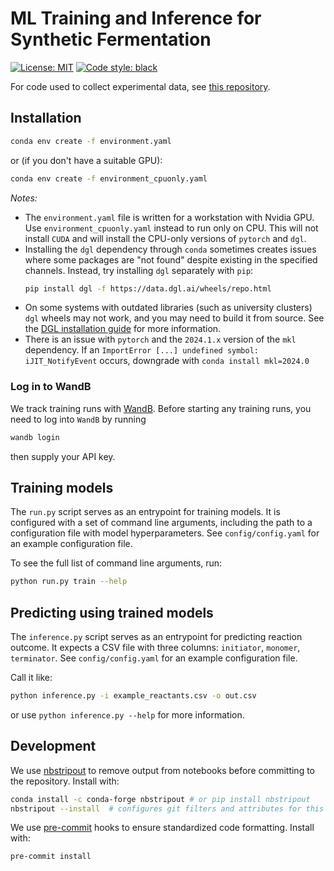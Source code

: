 # ML Training and Inference for Synthetic Fermentation

<a href="https://github.com/jugoetz/synferm-predictions/blob/main/LICENSE"><img alt="License: MIT" src="https://black.readthedocs.io/en/stable/_static/license.svg"></a>
<a href="https://github.com/psf/black"><img alt="Code style: black" src="https://img.shields.io/badge/code%20style-black-000000.svg"></a>

For code used to collect experimental data, see [this repository](https://github.com/jugoetz/library-generation).

## Installation

```bash
conda env create -f environment.yaml
```
or (if you don't have a suitable GPU):
```bash
conda env create -f environment_cpuonly.yaml
```

_Notes:_
- The `environment.yaml` file is written for a workstation with Nvidia GPU.
   Use `environment_cpuonly.yaml` instead to run only on CPU.
   This will not install `CUDA` and will install the CPU-only versions of `pytorch` and `dgl`.
- Installing the `dgl` dependency through `conda` sometimes creates issues where some packages are "not found" despite existing in the specified channels.
   Instead, try installing `dgl` separately with `pip`:
   ```bash
   pip install dgl -f https://data.dgl.ai/wheels/repo.html
   ```
- On some systems with outdated libraries (such as university clusters) `dgl` wheels may not work,
   and you may need to build it from source.
   See the [DGL installation guide](https://docs.dgl.ai/install/index.html) for more information.
- There is an issue with `pytorch` and the `2024.1.x` version of the `mkl` dependency.
  If an `ImportError [...] undefined symbol: iJIT_NotifyEvent` occurs, downgrade with `conda install mkl=2024.0`

### Log in to WandB
We track training runs with [WandB](https://wandb.ai).
Before starting any training runs, you need to log into `WandB` by running
```bash
wandb login
```
then supply your API key.

## Training models
The `run.py` script serves as an entrypoint for training models.
It is configured with a set of command line arguments,
including the path to a configuration file with model hyperparameters.
See `config/config.yaml` for an example configuration file.

To see the full list of command line arguments, run:
```bash
python run.py train --help
```

## Predicting using trained models
The `inference.py` script serves as an entrypoint for predicting reaction outcome.
It expects a CSV file with three columns: `initiator`, `monomer`, `terminator`.
See `config/config.yaml` for an example configuration file.

Call it like:
```bash
python inference.py -i example_reactants.csv -o out.csv
```
or use `python inference.py --help` for more information.

## Development
We use [nbstripout](https://pypi.org/project/nbstripout/) to remove output from notebooks before committing to the repository.
Install with:
```bash
conda install -c conda-forge nbstripout # or pip install nbstripout
nbstripout --install  # configures git filters and attributes for this repo
```
We use [pre-commit](https://pre-commit.com/) hooks to ensure standardized code formatting.
Install with:
```bash
pre-commit install
```

